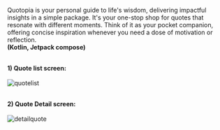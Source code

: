 Quotopia is your personal guide to life's wisdom, delivering impactful insights in a simple package. It's your one-stop shop for quotes that resonate with different moments. Think of it as your pocket companion, offering concise inspiration whenever you need a dose of motivation or reflection.
<br><B>(Kotlin, Jetpack compose)</B><br>

<br><B>1) Quote list screen:</B><br><br>
![quotelist](https://github.com/Swapnil-J-Patil/QuotesApp/assets/129786110/0c61e9e4-7bd3-4dcd-bc7e-cec8f9f83d1e)

<br><B>2) Quote Detail screen:</B><br><br>
![detailquote](https://github.com/Swapnil-J-Patil/QuotesApp/assets/129786110/d058eafd-b43d-4cd4-b073-f3eba2c025e5)
